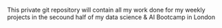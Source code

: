 This private git repository will contain all my work done for my weekly projects in the secound half of my data science & AI Bootcamp in London 

